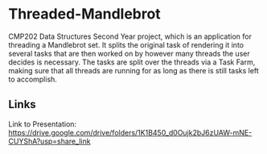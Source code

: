 # Threaded-Mandlebrot
CMP202 Data Structures Second Year project, which is an application for threading a Mandlebrot set. It splits the original task of rendering it into several tasks that are then worked on by however many threads the user decides is necessary. The tasks are split over the threads via a Task Farm, making sure that all threads are running for as long as there is still tasks left to accomplish. 

## Links
Link to Presentation: https://drive.google.com/drive/folders/1K1B450_d0Oujk2bJ6zUAW-mNE-CUYShA?usp=share_link
